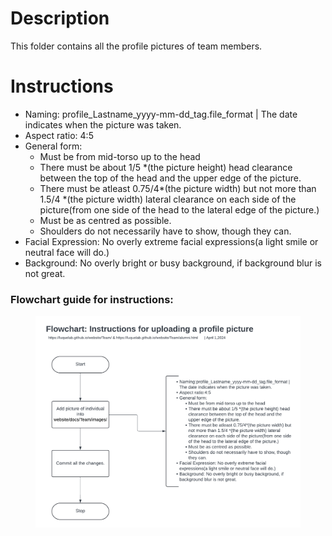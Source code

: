# Description
This folder contains all the profile pictures of team members.
# Instructions
- Naming: profile_Lastname_yyyy-mm-dd_tag.file_format | The date indicates when the picture was taken.
- Aspect ratio: 4:5  
- General form:  
	- Must be from mid-torso up to the head  
	- There must be about 1/5 *(the picture height) head clearance between the top of the head and the upper edge of the picture.  
	- There must be atleast 0.75/4*(the picture width) but not more than 1.5/4 *(the picture width) lateral clearance on each side of the picture(from one side of the head to the lateral edge of the picture.)  
	- Must be as centred as possible.  
	- Shoulders do not necessarily have to show, though they can.  
- Facial Expression: No overly extreme facial expressions(a light smile or neutral face will do.)  
- Background: No overly bright or busy background, if background blur is not great.

### Flowchart guide for instructions:
<figure>
  <img src="Image-flowchart.png">
</figure>

